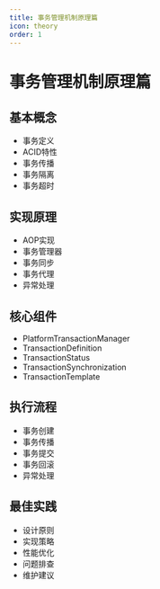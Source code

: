 ```yaml
---
title: 事务管理机制原理篇
icon: theory
order: 1
---
```


# 事务管理机制原理篇

## 基本概念
- 事务定义
- ACID特性
- 事务传播
- 事务隔离
- 事务超时

## 实现原理
- AOP实现
- 事务管理器
- 事务同步
- 事务代理
- 异常处理

## 核心组件
- PlatformTransactionManager
- TransactionDefinition
- TransactionStatus
- TransactionSynchronization
- TransactionTemplate

## 执行流程
- 事务创建
- 事务传播
- 事务提交
- 事务回滚
- 异常处理

## 最佳实践
- 设计原则
- 实现策略
- 性能优化
- 问题排查
- 维护建议
